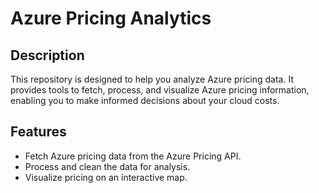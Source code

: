 # Azure Pricing Analytics



## Description

This repository is designed to help you analyze Azure pricing data. It provides tools to fetch, process, and visualize Azure pricing information, enabling you to make informed decisions about your cloud costs.

## Features
- Fetch Azure pricing data from the Azure Pricing API.
- Process and clean the data for analysis.
- Visualize pricing on an interactive map.


